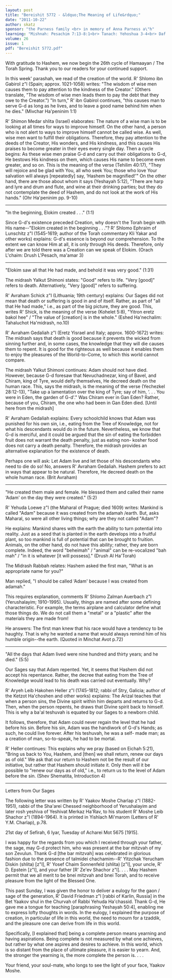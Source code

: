 ```yaml
---
layout: post
title: "Bereishit 5772 - &ldquo;The Meaning of Life&rdquo;"
date: "2011-10-22"
author: skatz
sponsor: "the Parness family <br> in memory of Anna Parness a\"h"
learning: "Mishnah: Pesachim 7:13-8:1<br> Tanach: Yehoshua 3-4<br> Daf Yomi (Bavli): Chullin 118<br> Daf Yomi (Yerushalmi): Rosh Hashanah 1"
volume: 26
issue: 1
pdf: "Bereishit 5772.pdf"
---
```


With gratitude to Hashem, we now begin the 26th cycle of Hamaayan / The Torah Spring. Thank you to our readers for your continued support.

In this week' parashah, we read of the creation of the world. R' Shlomo ibn Gabirol z"l (Spain; approx. 1021-1058) writes: "The wisdom of wise men causes them to pay attention to the kindness of the Creator." (Others translate, "The wisdom of wise men leads them to pay the debt that they owe to the Creator.") "In turn," R' ibn Gabirol continues, "this causes man to serve G-d as long as he lives, and to leave a good name behind him when he dies." (Mivchar Ha'peninim 1:1)

R' Shimon Medar shlita (Israel) elaborates: The nature of a wise man is to be looking at all times for ways to improve himself. On the other hand, a person who is not alert to ways to improve himself cannot be called wise. As well, wise men want to fulfill their obligations. Therefore, they pay attention to the deeds of the Creator, His wonders, and His kindness, and this causes His praises to become greater in their eyes every single day. Then a cycle begins: As these wise men praise G-d and carry out their obligations to G-d, He bestows His kindness on them, which causes His name to become even greater, and so on. This is the meaning of the verse (Tehilim 40:17), "They will rejoice and be glad with You, all who seek You; those who love Your salvation will always \[repeatedly\] say, &lsquo;Hashem be magnified!'" On the other hand, there are those about whom it says (Yeshayah 5:12), "There are harp and lyre and drum and flute, and wine at their drinking parties; but they do not contemplate the deed of Hashem, and do not look at the work of His hands." (Ohr Ha'peninim pp. 9-10)

********

"In the beginning, Elokim created . . ." (1:1)

Since G-d's existence preceded Creation, why doesn't the Torah begin with His name--"Elokim created in the beginning . . ."? R' Shlomo Ephraim of Lunschitz z"l (1545-1619; author of the Torah commentary Kli Yakar and other works) explains: G-d's essence is beyond our comprehension. To the extent we can know Him at all, it is only through His deeds. Therefore, only after we are told there was a Creation can we speak of Elokim. (Orach L'chaim: Drush L'Pesach, ma'amar 3)

********

"Elokim saw all that He had made, and behold it was very good." (1:31)

The midrash Yalkut Shimoni states: "Good" refers to life. "Very \[good\]" refers to death. Alternatively, "Very \[good\]" refers to suffering.

R' Avraham Schick z"l (Lithuania; 19th century) explains: Our Sages did not mean that death or suffering is good in and of itself. Rather, as part of "all that He had made," i.e., as part of the big picture, they are good. This, writes R' Shick, is the meaning of the verse (Kohelet 5:8), "Yitron eretz bakol hee" / "The value of \[creation\] is in the whole." (Eshed Ha'nechalim: Tahaluchot Ha'midrash, no.10)

R' Avraham Gedaliah z"l (Eretz Yisrael and Italy; approx. 1600-1672) writes: The midrash says that death is good because it prevents the wicked from sinning further and, in some cases, the knowledge that they will die causes them to repent. It is good for the righteous as well because it enables them to enjoy the pleasures of the World-to-Come, to which this world cannot compare.

The midrash Yalkut Shimoni continues: Adam should not have died. However, because G-d foresaw that Nevuchadnezar, king of Bavel, and Chiram, king of Tyre, would deify themselves, He decreed death on the human race. This, says the midrash, is the meaning of the verse (Yechezkel 28:12-13), "Take up a lamentation over the king of Tyre; say of him, &lsquo;. . . You were in Eden, the garden of G-d'." Was Chiram ever in Gan Eden? Rather, because of you, Chiram, the one who had been in Gan Eden died. \[Until here from the midrash\]

R' Avraham Gedaliah explains: Every schoolchild knows that Adam was punished for his own sin, i.e., eating from the Tree of Knowledge, not for what his descendants would do in the future. Nevertheless, we know that G-d is merciful, and it could be argued that the sin of eating the forbidden fruit does not warrant the death penalty, just as eating non- kosher food does not carry a death penalty. Therefore, the midrash provides an alternative explanation for the existence of death.

Perhaps one will ask: Let Adam live and let those of his descendants who need to die do so! No, answers R' Avraham Gedaliah. Hashem prefers to act in ways that appear to be natural. Therefore, He decreed death on the whole human race. (Brit Avraham)

********

"He created them male and female. He blessed them and called their name &lsquo;Adam' on the day they were created." (5:2)

R' Yehuda Loewe z"l (the Maharal of Prague; died 1609) writes: Mankind is called "Adam" because it was created from the adamah /earth. But, asks Maharal, so were all other living things; why are they not called "Adam"?

He explains: Mankind shares with the earth the ability to turn potential into reality. Just as a seed that is planted in the earth develops into a fruitful plant, so too mankind is full of potential that can be brought to fruition. Animals, on the other hand, do not have this ability; rather, they are born complete. Indeed, the word "beheimah" / "animal" can be re-vocalized "bah mah" / "in it is whatever \[it will possess\]." (Drush Al Ha'Torah)

The Midrash Rabbah relates: Hashem asked the first man, "What is an appropriate name for you?"

Man replied, "I should be called &lsquo;Adam' because I was created from adamah."

This requires explanation, comments R' Shlomo Zalman Auerbach z"l (Yerushalayim; 1910-1995). Usually, things are named after some defining characteristic. For example, the terms airplane and calculator define what those things do. We do not call them a "metal" or a "plastic" after the materials they are made from!

He answers: The first man knew that his race would have a tendency to be haughty. That is why he wanted a name that would always remind him of his humble origin--the earth. (Quoted in Minchat Avot p.72)

********

"All the days that Adam lived were nine hundred and thirty years; and he died." (5:5)

Our Sages say that Adam repented. Yet, it seems that Hashem did not accept his repentance. Rather, the decree that eating from the Tree of Knowledge would lead to his death was carried out eventually. Why?

R' Aryeh Leib Hakohen Heller z"l (1745-1812; rabbi of Stry, Galicia; author of the Ketzot Ha'choshen and other works) explains: The Arizal teaches that when a person sins, the Divine spirit within him departs and returns to G-d. Then, when the person repents, he draws that Divine spirit back to himself. This is why a ba'al teshuvah is equated by our Sages to a newborn child.

It follows, therefore, that Adam could never regain the level that he had before his sin. Before his sin, Adam was the handiwork of G-d's Hands; as such, he could live forever. After his teshuvah, he was a self- made man; as a creation of man, so-to-speak, he had to be mortal.

R' Heller continues: This explains why we pray (based on Eichah 5:21), "Bring us back to You, Hashem, and \[then\] we shall return, renew our days as of old." We ask that our return to Hashem not be the result of our initiative, but rather that Hashem should initiate it. Only then will it be possible to "renew our days as of old," i.e., to return us to the level of Adam before the sin. (Shev Shematita, Introduction 4)

********

Letters from Our Sages

The following letter was written by R' Yaakov Moshe Charlap z"l (1882-1951), rabbi of the Sha'arei Chessed neighborhood of Yerushalayim and later rosh yeshiva of Yeshivat Merkaz Ha'Rav, to his student R' Moshe Leib Shachor z"l (1894-1964). It is printed in Yishlach Mi'marom (Letters of R' Y.M. Charlap), p.78.

21st day of Sefirah, 6 Iyar, Tuesday of Acharei Mot 5675 \[1915\].

I was happy for the regards from you which I received through your father, the sage, may G-d protect him, who was present at the bar mitzvah of my son Zevulun. Thank G-d \[the bar mitzvah\] was celebrated in glorious fashion due to the presence of talmidei chachamim--R' Yitzchak Yerucham Diskin (shlita) \[z"l\], R' Yosef Chaim Sonnenfeld (shlita) \[z"l\], your uncle, R' D. Epstein \[z"l\], and your father \[R' Ze'ev Shachor z"l\]. . . . May Hashem permit that we all merit to be bnei mitzvah and bnei Torah, and to receive pleasure from the light of the Blessed One.

This past Sunday, I was given the honor to deliver a eulogy for the gaon / sage of the generation, R' David Friedman z"l \[rabbi of Karlin, Russia\] in the Bet Yaakov shul in the Churvah of Rabbi Yehuda Ha'chassid. Thank G-d, He gave me a tongue for teaching \[paraphrasing Yeshayah 50:4\], enabling me to express lofty thoughts in words. In the eulogy, I explained the purpose of creation, in particular of life in this world, the need to mourn for a tzaddik, and the pleasure one can derive from life in this world.

Specifically, \[I explained that\] being a complete person means yearning and having aspirations. Being complete is not measured by what one achieves, but rather by what one aspires and desires to achieve. In this world, which is so distant from the place of ultimate pleasure, it is easier to yearn. And, the stronger the yearning is, the more complete the person is. . . .

Your friend, your soul-mate, who longs to see the light of your face, Yaakov Moshe.

